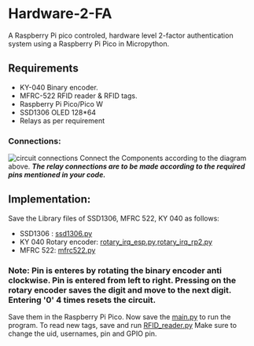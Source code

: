# Hardware-2-FA
A Raspberry Pi pico controled, hardware level 2-factor authentication system using a Raspberry Pi Pico in Micropython.
## **Requirements**
- KY-040 Binary encoder.
- MFRC-522 RFID reader & RFID tags.
- Raspberry Pi Pico/Pico W
- SSD1306 OLED 128*64
- Relays as per requirement
### Connections:
![circuit connections](https://github.com/0x416E50/Hardware-2-FA-/assets/167105040/4af39e42-1c13-4239-a752-102c237139a0)
Connect the Components according to the diagram above. **_The relay connections are to be made according to the required pins mentioned in your code._**
## Implementation:
Save the Library files of SSD1306, MFRC 522, KY 040 as follows:
- SSD1306 : [ssd1306.py](https://github.com/stlehmann/micropython-ssd1306/blob/master/ssd1306.py)
- KY 040 Rotary encoder: [rotary_irq_esp.py](https://github.com/miketeachman/micropython-rotary/blob/master/rotary_irq_esp.py),[rotary_irq_rp2.py](https://github.com/miketeachman/micropython-rotary/blob/master/rotary_irq_rp2.py)
- MFRC 522: [mfrc522.py](https://github.com/danjperron/micropython-mfrc522/blob/master/mfrc522.py)

### Note: **Pin is enteres by rotating the binary encoder anti clockwise. Pin is entered from left to right. Pressing on the rotary encoder saves the digit and move to the next digit.**  Entering '0' 4 times resets the circuit. 

Save them in the Raspberry Pi Pico.
Now save the [main.py](https://github.com/0x416E50/Hardware-2-FA-/blob/main/main.py) to run the program. 
To read new tags, save and run [RFID_reader.py](https://github.com/0x416E50/Hardware-2-FA-/blob/main/RFID_reader.py)
Make sure to change the uid, usernames, pin and GPIO pin.
